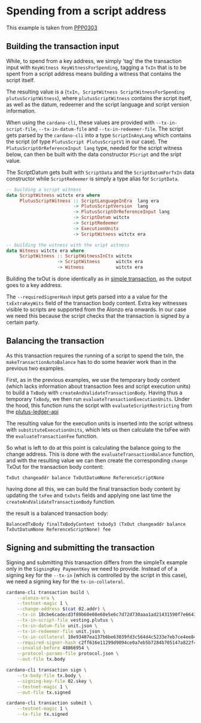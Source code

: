 # Spending from a script address

This example is taken from [PPP0303](https://github.com/input-output-hk/plutus-pioneer-program/tree/third-iteration/code/week03)


## Building the transaction input

While, to spend from a key address, we simply 'tag' the the transaction input with `KeyWitness KeyWitnessForSpending`, tagging a `TxIn` that is to be spent from a script address means building a witness that contains the script itself.

The resulting value is a (`txIn, ScriptWitness ScriptWitnessForSpending plutusScriptWitness`), where `plutusScriptWitness` contains the script itself, as well as the datum, redeemer and the script language and script version information.

When using the `cardano-cli`, these values are provided with `--tx-in-script-file`, `--tx-in-datum-file` and `--tx-in-redeemer-file`. The script gets parsed by the `cardano-cli` into a type `ScriptInAnyLang` which contains the script (of type `PlutusScript PlutusScriptV1` in our case).
The `PlutusScriptOrReferenceInput lang` type, needed for the script witness below, can then be built with the data constructor `PScript` and the sript value.

The ScriptDatum gets built with `ScriptData` and the `ScriptDatumForTxIn` data constructor while `ScriptRedeemer` is simply a type alias for `ScriptData`.

```haskell
-- building a script witness
data ScriptWitness witctx era where
     PlutusScriptWitness :: ScriptLanguageInEra  lang era
                         -> PlutusScriptVersion  lang
                         -> PlutusScriptOrReferenceInput lang
                         -> ScriptDatum witctx
                         -> ScriptRedeemer
                         -> ExecutionUnits
                         -> ScriptWitness witctx era

-- building the witness with the sript witness
data Witness witctx era where
     ScriptWitness :: ScriptWitnessInCtx witctx
                   -> ScriptWitness      witctx era
                   -> Witness            witctx era
```

Building the txOut is done identically as in [simple transaction](./simpleTx.md), as the output goes to a key address.

The `--requiredSignerHash` input gets parsed into a a value for the `txExtraKeyWits` field of the transaction body content. Extra key witnesses visible to scripts are supported from the Alonzo era onwards.
In our case we need this because the script checks that the transaction is signed by a certain party.

## Balancing the transaction

As this transaction requires the running of a script to spend the txIn, the `makeTransactionAutoBalance` has to do some heavier work than in the previous two examples.

First, as in the previous examples, we use the temporary body content (which lacks information about transaction fees and script execution units) to build a `TxBody` with `createAndValidateTransactionBody`. Having thus a temporary `TxBody`, we then run `evaluateTransactionExecutionUnits`. Under the hood, this function runs the script with `evaluateScriptRestricting` from the [plutus-ledger-api](https://github.com/input-output-hk/plutus/blob/master/plutus-ledger-api/src/PlutusLedgerApi/Common/Eval.hs)

The resulting value for the execution units is inserted into the script witness with `substituteExecutionUnits`, which lets us then calculate the txFee with the `evaluateTransactionFee` function.

So what is left to do at this point is calculating the balance going to the change address. This is done with the `evaluateTransactionBalance` function, and with the resulting value we can then create the corresponding `change` TxOut for the transaction body content: 

`TxOut changeaddr balance TxOutDatumNone ReferenceScriptNone`

having done all this, we can build the final transaction body content by updating the `txFee` and `txOuts` fields and applying one last time the `createAndValidateTransactionBody` function. 

the result is a balanced transaction body:

`BalancedTxBody finalTxBodyContent txbody3 (TxOut changeaddr balance TxOutDatumNone ReferenceScriptNone) fee`

## Signing and submitting the transaction

Signing and submitting this transaction differs from the simpleTx example only in the `SigningKey PaymentKey` we need to provide. Instead of of a signing key for the `--tx-in` (which is controlled by the script in this case), we need a signing key for the `tx-in-collateral`.

```bash
cardano-cli transaction build \
    --alonzo-era \
    --testnet-magic 1 \
    --change-address $(cat 02.addr) \
    --tx-in 18cbe6cadecd3f89b60e08e68e5e6c7d72d730aaa1ad21431590f7e6643438ef#1 \
    --tx-in-script-file vesting.plutus \
    --tx-in-datum-file unit.json \
    --tx-in-redeemer-file unit.json \
    --tx-in-collateral 18e93407ea137b6be63039fd3c564d4c5233e7eb7ce4ee845bc7df12c80e4df7#1 \
    --required-signer-hash c2ff616e11299d9094ce0a7eb5b7284b705147a822f4ffbd471f971a \
    --invalid-before 48866954 \
    --protocol-params-file protocol.json \
    --out-file tx.body

cardano-cli transaction sign \
    --tx-body-file tx.body \
    --signing-key-file 02.skey \
    --testnet-magic 1 \
    --out-file tx.signed

cardano-cli transaction submit \
    --testnet-magic 1 \
    --tx-file tx.signed
```

